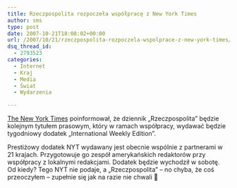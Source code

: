 ```yaml
---
title: Rzeczpospolita rozpoczeła współpracę z New York Times
author: sms
type: post
date: 2007-10-21T18:08:02+00:00
url: /2007/10/21/rzeczpospolita-rozpoczela-wspolprace-z-new-york-times/
dsq_thread_id:
  - 2793523
categories:
  - Internet
  - Kraj
  - Media
  - Świat
  - Wydarzenia

---
```

[The New York Times][1] poinformował, że dziennik &#8222;Rzeczpospolita&#8221; będzie kolejnym tytułem prasowym, który w ramach współpracy, wydawać będzie tygodniowy dodatek &#8222;International Weekly Edition&#8221;.
  
<!--more-->


  
Prestiżowy dodatek NYT wydawany jest obecnie wspólnie z partnerami w 21 krajach. Przygotowuje go zespół amerykańskich redaktorów przy współpracy z lokalnymi redakcjami. Dodatek będzie wychodził w sobotę. Od kiedy? Tego NYT nie podaje, a &#8222;Rzeczpospolita&#8221; &#8211; no chyba, że coś przeoczyłem &#8211; zupełnie się jak na razie nie chwali 🙂

 [1]: http://phx.corporate-ir.net/phoenix.zhtml?c=105317&p=irol-pressArticle&ID=1065231&highlight=